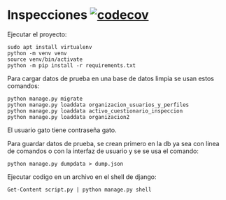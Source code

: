 # Inspecciones [![codecov](https://codecov.io/gh/gomac-un/inspecciones_back/branch/main/graph/badge.svg?token=URPWTW7Z57)](https://codecov.io/gh/gomac-un/inspecciones_back)
Ejecutar el proyecto:
```
sudo apt install virtualenv
python -m venv venv
source venv/bin/activate
python -m pip install -r requirements.txt
```
Para cargar datos de prueba en una base de datos limpia se usan estos comandos:
```
python manage.py migrate
python manage.py loaddata organizacion_usuarios_y_perfiles
python manage.py loaddata activo_cuestionario_inspeccion
python manage.py loaddata organizacion2
```
El usuario gato tiene contraseña gato.

Para guardar datos de prueba, se crean primero en la db ya sea con linea de comandos
o con la interfaz de usuario y se se usa el comando:
```
python manage.py dumpdata > dump.json
```

Ejecutar codigo en un archivo en el shell de django:
```
Get-Content script.py | python manage.py shell
```
